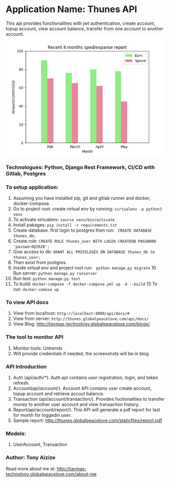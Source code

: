 # Application Name: Thunes API
This api provides functionalities with jwt authentication, create account, topup account, view account balance, transfer from one account to another account.
![alt text](https://github.com/Aibier/thunes_api/blob/master/core/staticfiles/barchart.png)
### Technologues: Python, Django Rest Framework, CI/CD with Gitlab, Postgres

### To setup application:
1. Assuming you have installed pip, git and gitlab runner and docker, docker-compose.
2. Go to project root: create virtual env by running: ```virtualenv -p python3 venv```
3. To activate virtualenv: ```source venv/bin/activate```
4. Install pakages: ```pip install -r requirements.txt```
5. Create database. first login to postgres then run: ``` CREATE DATABASE thunes_db;```
6. Create role: ```CREATE ROLE thunes_user WITH LOGIN CREATEDB PASSWORD 'password@2020';```
7. Give access to db: ```GRANT ALL PRIVILEGES ON DATABASE thunes_db to thunes_user;```
8. Then exixt from postgres. 
9. Inside virtual env and project root run: ``` python manage.py migrate```
10 Run server: ```python manage.py runserver```
11. Run test: ```python manage.py test```
12. To build: ```docker-compose -f docker-compose.yml up -d --build```
13 To run: ```docker-comose up```

### To view API docs
1. View from localhost: ```http://localhost:8000/api/docs/#```
2. View from server: ```http://thunes.globalpeacelove.com/api/docs/```
3. View Blog: http://taymas-technology.globalpeacelove.com/blogs/

### The tool to monitor API
1. Monitor tools: Untrends
2. Will provide credentials if needed, the screenshots will be in blog.

###  API Introduction
1. Auth (api/auth/*). Auth api contains user registration, login, and token refresh.
2. Account(api/account/). Account API contains user create account, topup account and retrieve accout balance.
3. Transaction (api/account/transaction/). Provides fuctionalities to transfer money to another user account and view transaction history.
4. Report(api/account/report/). This API will generate a pdf report for last for month for loggedin user. 
5. Sample report: http://thunes.globalpeacelove.com/staticfiles/report.pdf

### Models:
1. UserAccount, Transaction

### Author: Tony Aizize
Read more about me at: http://taymas-technology.globalpeacelove.com/about-me
